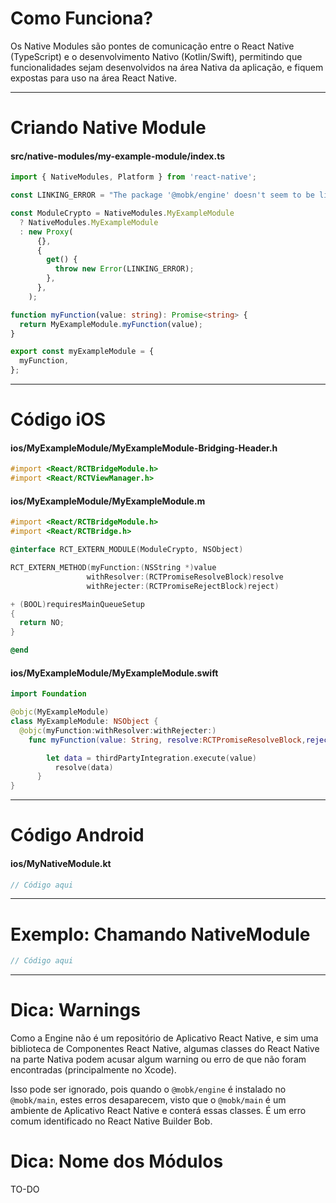 # Como Funciona?

Os Native Modules são pontes de comunicação entre o React Native (TypeScript) e o desenvolvimento Nativo (Kotlin/Swift), permitindo que funcionalidades sejam desenvolvidos na área Nativa da aplicação, e fiquem expostas para uso na área React Native.

---

# Criando Native Module

#### src/native-modules/my-example-module/index.ts

```typescript
import { NativeModules, Platform } from 'react-native';

const LINKING_ERROR = "The package '@mobk/engine' doesn't seem to be linked.";

const ModuleCrypto = NativeModules.MyExampleModule
  ? NativeModules.MyExampleModule
  : new Proxy(
      {},
      {
        get() {
          throw new Error(LINKING_ERROR);
        },
      },
    );

function myFunction(value: string): Promise<string> {
  return MyExampleModule.myFunction(value);
}

export const myExampleModule = {
  myFunction,
};
```

---

# Código iOS

#### ios/MyExampleModule/MyExampleModule-Bridging-Header.h

```objective-c
#import <React/RCTBridgeModule.h>
#import <React/RCTViewManager.h>
```

#### ios/MyExampleModule/MyExampleModule.m

```objective-c
#import <React/RCTBridgeModule.h>
#import <React/RCTBridge.h>

@interface RCT_EXTERN_MODULE(ModuleCrypto, NSObject)

RCT_EXTERN_METHOD(myFunction:(NSString *)value
                 withResolver:(RCTPromiseResolveBlock)resolve
                 withRejecter:(RCTPromiseRejectBlock)reject)

+ (BOOL)requiresMainQueueSetup
{
  return NO;
}

@end
```

#### ios/MyExampleModule/MyExampleModule.swift

```swift
import Foundation

@objc(MyExampleModule)
class MyExampleModule: NSObject {
  @objc(myFunction:withResolver:withRejecter:)
    func myFunction(value: String, resolve:RCTPromiseResolveBlock,reject:RCTPromiseRejectBlock) -> Void {

        let data = thirdPartyIntegration.execute(value)
          resolve(data)
      }
}

```

---

# Código Android

#### ios/MyNativeModule.kt

```kotlin
// Código aqui
```

---

# Exemplo: Chamando NativeModule

```typescript
// Código aqui
```

---

# Dica: Warnings

Como a Engine não é um repositório de Aplicativo React Native, e sim uma biblioteca de Componentes React Native, algumas classes do React Native na parte Nativa podem acusar algum warning ou erro de que não foram encontradas (principalmente no Xcode).

Isso pode ser ignorado, pois quando o `@mobk/engine` é instalado no `@mobk/main`, estes erros desaparecem, visto que o `@mobk/main` é um ambiente de Aplicativo React Native e conterá essas classes. É um erro comum identificado no React Native Builder Bob.

# Dica: Nome dos Módulos

TO-DO
